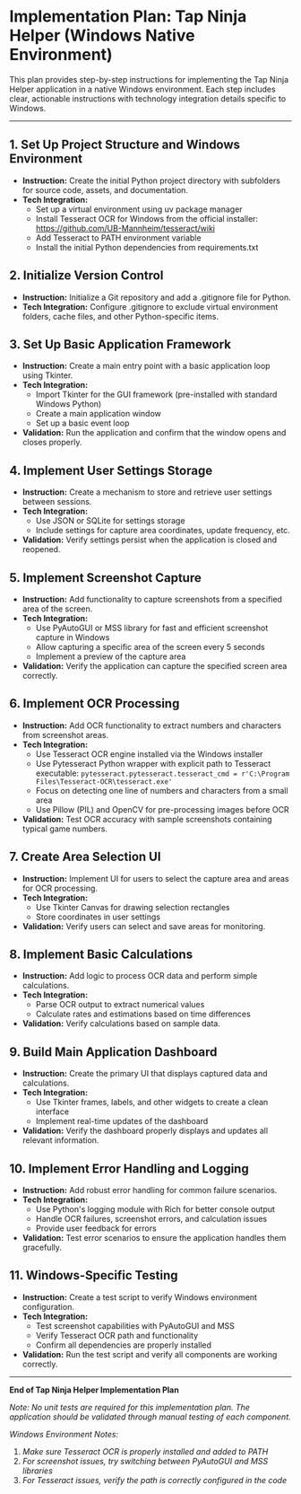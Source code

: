 # Implementation Plan: Tap Ninja Helper (Windows Native Environment)

This plan provides step-by-step instructions for implementing the Tap Ninja Helper application in a native Windows environment. Each step includes clear, actionable instructions with technology integration details specific to Windows.

---

## 1. Set Up Project Structure and Windows Environment
- **Instruction:** Create the initial Python project directory with subfolders for source code, assets, and documentation.
- **Tech Integration:** 
  - Set up a virtual environment using uv package manager
  - Install Tesseract OCR for Windows from the official installer: https://github.com/UB-Mannheim/tesseract/wiki
  - Add Tesseract to PATH environment variable
  - Install the initial Python dependencies from requirements.txt

## 2. Initialize Version Control
- **Instruction:** Initialize a Git repository and add a .gitignore file for Python.
- **Tech Integration:** Configure .gitignore to exclude virtual environment folders, cache files, and other Python-specific items.

## 3. Set Up Basic Application Framework
- **Instruction:** Create a main entry point with a basic application loop using Tkinter.
- **Tech Integration:** 
  - Import Tkinter for the GUI framework (pre-installed with standard Windows Python)
  - Create a main application window
  - Set up a basic event loop
- **Validation:** Run the application and confirm that the window opens and closes properly.

## 4. Implement User Settings Storage
- **Instruction:** Create a mechanism to store and retrieve user settings between sessions.
- **Tech Integration:** 
  - Use JSON or SQLite for settings storage
  - Include settings for capture area coordinates, update frequency, etc.
- **Validation:** Verify settings persist when the application is closed and reopened.

## 5. Implement Screenshot Capture
- **Instruction:** Add functionality to capture screenshots from a specified area of the screen.
- **Tech Integration:** 
  - Use PyAutoGUI or MSS library for fast and efficient screenshot capture in Windows
  - Allow capturing a specific area of the screen every 5 seconds
  - Implement a preview of the capture area
- **Validation:** Verify the application can capture the specified screen area correctly.

## 6. Implement OCR Processing
- **Instruction:** Add OCR functionality to extract numbers and characters from screenshot areas.
- **Tech Integration:** 
  - Use Tesseract OCR engine installed via the Windows installer
  - Use Pytesseract Python wrapper with explicit path to Tesseract executable:
    `pytesseract.pytesseract.tesseract_cmd = r'C:\Program Files\Tesseract-OCR\tesseract.exe'`
  - Focus on detecting one line of numbers and characters from a small area
  - Use Pillow (PIL) and OpenCV for pre-processing images before OCR
- **Validation:** Test OCR accuracy with sample screenshots containing typical game numbers.

## 7. Create Area Selection UI
- **Instruction:** Implement UI for users to select the capture area and areas for OCR processing.
- **Tech Integration:** 
  - Use Tkinter Canvas for drawing selection rectangles
  - Store coordinates in user settings
- **Validation:** Verify users can select and save areas for monitoring.

## 8. Implement Basic Calculations
- **Instruction:** Add logic to process OCR data and perform simple calculations.
- **Tech Integration:**
  - Parse OCR output to extract numerical values
  - Calculate rates and estimations based on time differences
- **Validation:** Verify calculations based on sample data.

## 9. Build Main Application Dashboard
- **Instruction:** Create the primary UI that displays captured data and calculations.
- **Tech Integration:**
  - Use Tkinter frames, labels, and other widgets to create a clean interface
  - Implement real-time updates of the dashboard
- **Validation:** Verify the dashboard properly displays and updates all relevant information.

## 10. Implement Error Handling and Logging
- **Instruction:** Add robust error handling for common failure scenarios.
- **Tech Integration:**
  - Use Python's logging module with Rich for better console output
  - Handle OCR failures, screenshot errors, and calculation issues
  - Provide user feedback for errors
- **Validation:** Test error scenarios to ensure the application handles them gracefully.

## 11. Windows-Specific Testing
- **Instruction:** Create a test script to verify Windows environment configuration.
- **Tech Integration:**
  - Test screenshot capabilities with PyAutoGUI and MSS
  - Verify Tesseract OCR path and functionality
  - Confirm all dependencies are properly installed
- **Validation:** Run the test script and verify all components are working correctly.

---

**End of Tap Ninja Helper Implementation Plan**

*Note: No unit tests are required for this implementation plan. The application should be validated through manual testing of each component.*

*Windows Environment Notes:*
1. *Make sure Tesseract OCR is properly installed and added to PATH*
2. *For screenshot issues, try switching between PyAutoGUI and MSS libraries*
3. *For Tesseract issues, verify the path is correctly configured in the code*
